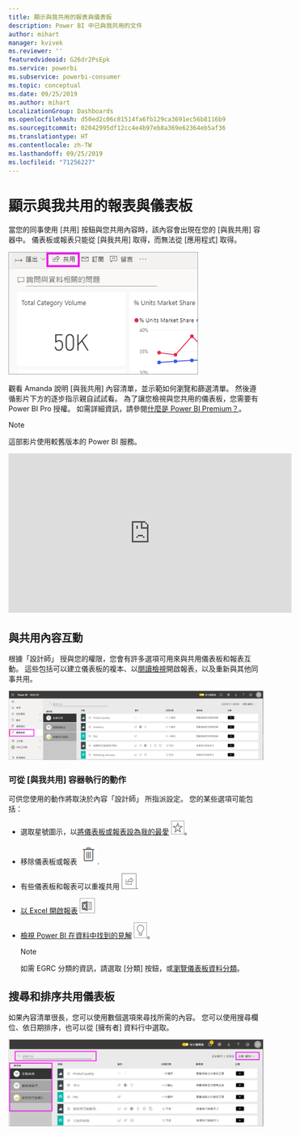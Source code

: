 ```yaml
---
title: 顯示與我共用的報表與儀表板
description: Power BI 中已與我共用的文件
author: mihart
manager: kvivek
ms.reviewer: ''
featuredvideoid: G26dr2PsEpk
ms.service: powerbi
ms.subservice: powerbi-consumer
ms.topic: conceptual
ms.date: 09/25/2019
ms.author: mihart
LocalizationGroup: Dashboards
ms.openlocfilehash: d50ed2c06c81514fa6fb129ca3691ec56b8116b9
ms.sourcegitcommit: 02042995df12cc4e4b97eb8a369e62364eb5af36
ms.translationtype: HT
ms.contentlocale: zh-TW
ms.lasthandoff: 09/25/2019
ms.locfileid: "71256227"
---
```

# <a name="display-the-dashboards-and-reports-that-have-been-shared-with-me"></a>顯示與我共用的報表與儀表板


當您的同事使用 [共用]  按鈕與您共用內容時，該內容會出現在您的 [與我共用]  容器中。 儀表板或報表只能從 [與我共用]  取得，而無法從 [應用程式]  取得。

![共用圖示](./media/end-user-shared-with-me/power-bi-share-dashboard.png)

觀看 Amanda 說明 [與我共用]  內容清單，並示範如何瀏覽和篩選清單。 然後遵循影片下方的逐步指示親自試試看。 為了讓您檢視與您共用的儀表板，您需要有 Power BI Pro 授權。 如需詳細資訊，請參閱[什麼是 Power BI Premium？](../service-premium-what-is.md)。
    

> [!NOTE]
> 這部影片使用較舊版本的 Power BI 服務。
    

<iframe width="560" height="315" src="https://www.youtube.com/embed/G26dr2PsEpk" frameborder="0" allowfullscreen></iframe>

## <a name="interact-with-shared-content"></a>與共用內容互動

根據「設計師」  授與您的權限，您會有許多選項可用來與共用儀表板和報表互動。 這些包括可以建立儀表板的複本、以[閱讀檢視](end-user-reading-view.md)開啟報表，以及重新與其他同事共用。

![[與我共用] 容器](./media/end-user-shared-with-me/power-bi-shared.png)

### <a name="actions-available-from-the-shared-with-me-container"></a>可從 [與我共用]  容器執行的動作
可供您使用的動作將取決於內容「設計師」  所指派設定。 您的某些選項可能包括：
* 選取星號圖示，以[將儀表板或報表設為我的最愛](end-user-favorite.md) ![星號圖示](./media/end-user-shared-with-me/power-bi-star-icon.png)。
* 移除儀表板或報表  ![垃圾桶圖示](./media/end-user-shared-with-me/power-bi-delete-icon.png).
* 有些儀表板和報表可以重複共用  ![共用圖示](./media/end-user-shared-with-me/power-bi-share-icon-new.png).
* [以 Excel 開啟報表](end-user-export.md) ![匯出至 Excel 圖示](./media/end-user-shared-with-me/power-bi-excel.png) 
* [檢視 Power BI 在資料中找到的見解](end-user-insights.md) ![見解圖示](./media/end-user-shared-with-me/power-bi-insights.png)。
  
  > [!NOTE]
  > 如需 EGRC 分類的資訊，請選取 [分類]  按鈕，或[瀏覽儀表板資料分類](../service-data-classification.md)。
  > 


## <a name="search-and-sort-shared-dashboards"></a>搜尋和排序共用儀表板
如果內容清單很長，您可以使用數個選項來尋找所需的內容。 您可以使用搜尋欄位、依日期排序，也可以從 [擁有者]  資料行中選取。    

![儀表板擁有者和搜尋](./media/end-user-shared-with-me/power-bi-sort.png)